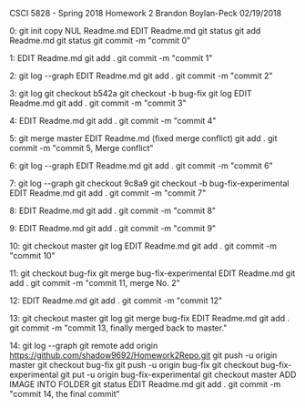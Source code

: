 CSCI 5828 - Spring 2018
Homework 2
Brandon Boylan-Peck
02/19/2018

0:
git init
copy NUL Readme.md
EDIT Readme.md
git status
git add Readme.md
git status
git commit -m "commit 0"

1:
EDIT Readme.md
git add .
git commit -m "commit 1"

2:
git log --graph
EDIT Readme.md
git add .
git commit -m "commit 2"

3:
git log
git checkout b542a
git checkout -b bug-fix
git log
EDIT Readme.md
git add .
git commit -m "commit 3"

4:
EDIT Readme.md
git add .
git commit -m "commit 4"

5:
git merge master
EDIT Readme.md (fixed merge conflict)
git add .
git commit -m "commit 5, Merge conflict"

6:
git log --graph
EDIT Readme.md
git add .
git commit -m "commit 6"

7:
git log --graph
git checkout 9c8a9
git checkout -b bug-fix-experimental
EDIT Readme.md
git add .
git commit -m "commit 7"

8:
EDIT Readme.md
git add .
git commit -m "commit 8"

9:
EDIT Readme.md
git add .
git commit -m "commit 9"

10:
git checkout master
git log
EDIT Readme.md
git add .
git commit -m "commit 10"

11:
git checkout bug-fix
git merge bug-fix-experimental
EDIT Readme.md
git add .
git commit -m "commit 11, merge No. 2"

12:
EDIT Readme.md
git add .
git commit -m "commit 12"

13:
git checkout master
git log
git merge bug-fix
EDIT Readme.md
git add .
git commit -m "commit 13, finally merged back to master."

14:
git log --graph
git remote add origin https://github.com/shadow9692/Homework2Repo.git
git push -u origin master
git checkout bug-fix
git push -u origin bug-fix
git checkout bug-fix-experimental
git put -u origin bug-fix-experimental
git checkout master
ADD IMAGE INTO FOLDER
git status
EDIT Readme.md
git add .
git commit -m "commit 14, the final commit"